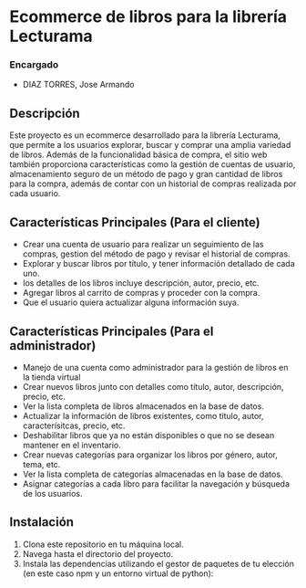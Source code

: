 # Ecommerce de libros para la librería Lecturama

### Encargado
- DIAZ TORRES, Jose Armando

## Descripción
Este proyecto es un ecommerce desarrollado para la librería Lecturama, que permite a los usuarios explorar, buscar y comprar una amplia variedad de libros. Además de la funcionalidad básica de compra, el sitio web también proporciona características como la gestión de cuentas de usuario, almacenamiento seguro de un método de pago y gran cantidad de libros para la compra, además de contar con un historial de compras realizada por cada usuario.

## Características Principales (Para el cliente)
- Crear una cuenta de usuario para realizar un seguimiento de las compras, gestion del método de pago y revisar el historial de compras.
- Explorar y buscar libros por título, y tener información detallado de cada uno.
- los detalles de los libros incluye descripción, autor, precio, etc.
- Agregar libros al carrito de compras y proceder con la compra.
- Que el usuario quiera actualizar alguna información suya.

## Características Principales (Para el administrador)
- Manejo de una cuenta como administrador para la gestión de libros en la tienda virtual
- Crear nuevos libros junto con detalles como título, autor, descripción, precio, etc.
- Ver la lista completa de libros almacenados en la base de datos.
- Actualizar la información de libros existentes, como título, autor, caracterísitcas, precio, etc.
- Deshabilitar libros que ya no están disponibles o que no se desean mantener en el inventario.
- Crear nuevas categorías para organizar los libros por género, autor, tema, etc.
- Ver la lista completa de categorías almacenadas en la base de datos.
- Asignar categorías a cada libro para facilitar la navegación y búsqueda de los usuarios.


## Instalación
1. Clona este repositorio en tu máquina local.
2. Navega hasta el directorio del proyecto.
3. Instala las dependencias utilizando el gestor de paquetes de tu elección (en este caso npm y un entorno virtual de python):
